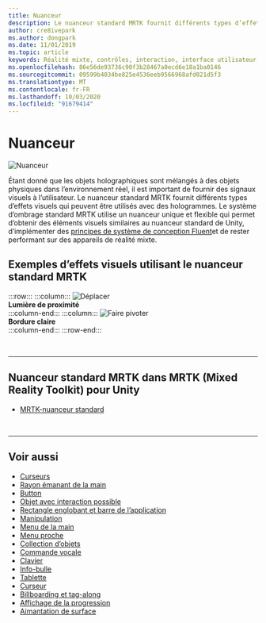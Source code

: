 ```yaml
---
title: Nuanceur
description: Le nuanceur standard MRTK fournit différents types d’effets visuels qui peuvent être utilisés avec des hologrammes.
author: cre8ivepark
ms.author: dongpark
ms.date: 11/01/2019
ms.topic: article
keywords: Réalité mixte, contrôles, interaction, interface utilisateur, expérience utilisateur
ms.openlocfilehash: 86e56de93736c90f3b28467a0ecd6e18a1ba0146
ms.sourcegitcommit: 09599b4034be825e4536eeb9566968afd021d5f3
ms.translationtype: MT
ms.contentlocale: fr-FR
ms.lasthandoff: 10/03/2020
ms.locfileid: "91679414"
---
```

# <a name="shader"></a>Nuanceur

![Nuanceur](images/UX_Hero_StandardShader.jpg)

Étant donné que les objets holographiques sont mélangés à des objets physiques dans l’environnement réel, il est important de fournir des signaux visuels à l’utilisateur. Le nuanceur standard MRTK fournit différents types d’effets visuels qui peuvent être utilisés avec des hologrammes. Le système d’ombrage standard MRTK utilise un nuanceur unique et flexible qui permet d’obtenir des éléments visuels similaires au nuanceur standard de Unity, d’implémenter des [principes de système de conception Fluent](https://www.microsoft.com/design/fluent/#/)et de rester performant sur des appareils de réalité mixte.
<br>

## <a name="examples-of-visual-effects-using-mrtk-standard-shader"></a>Exemples d’effets visuels utilisant le nuanceur standard MRTK 
:::row:::
    :::column:::
       ![Déplacer](images/UX_Button_Affordance_ProximityLight.jpg)<br>
       **Lumière de proximité**<br>
    :::column-end:::
    :::column:::
       ![Faire pivoter](images/UX_Button_Affordance_FocusHighlight.jpg)<br>
        **Bordure claire**<br>
    :::column-end:::
:::row-end:::

<br>

---

## <a name="mrtk-standard-shader-in-mrtk-mixed-reality-toolkit-for-unity"></a>Nuanceur standard MRTK dans MRTK (Mixed Reality Toolkit) pour Unity

* [MRTK-nuanceur standard](https://microsoft.github.io/MixedRealityToolkit-Unity/Documentation/README_MRTKStandardShader.html)


<br>

---

## <a name="see-also"></a>Voir aussi

* [Curseurs](cursors.md)
* [Rayon émanant de la main](point-and-commit.md)
* [Button](button.md)
* [Objet avec interaction possible](interactable-object.md)
* [Rectangle englobant et barre de l’application](app-bar-and-bounding-box.md)
* [Manipulation](direct-manipulation.md)
* [Menu de la main](hand-menu.md)
* [Menu proche](near-menu.md)
* [Collection d’objets](object-collection.md)
* [Commande vocale](voice-input.md)
* [Clavier](keyboard.md)
* [Info-bulle](tooltip.md)
* [Tablette](slate.md)
* [Curseur](slider.md)
* [Billboarding et tag-along](billboarding-and-tag-along.md)
* [Affichage de la progression](progress.md)
* [Aimantation de surface](surface-magnetism.md)
